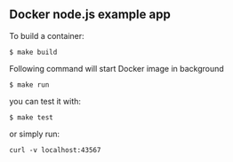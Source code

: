 ## Docker node.js example app

To build a container:
```
$ make build
```

Following command will start Docker image in background
```
$ make run
```

you can test it with:
```
$ make test
```
or simply run:
```
curl -v localhost:43567
```
